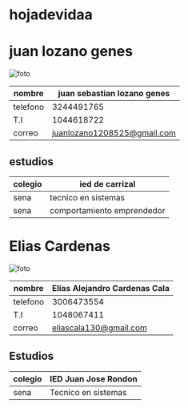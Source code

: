 # hojadevidaa
# juan lozano genes
![foto](https://user-images.githubusercontent.com/126480893/221584433-596afa0b-4682-479a-ada3-6448fb843126.jpg)

|nombre | juan sebastian lozano genes |
|---|---|
|telefono | 3244491765 |
|T.I | 1044618722 |
|correo | juanlozano1208525@gmail.com | 

## estudios
|colegio | ied de carrizal |
|---|---|
|sena | tecnico en sistemas |
|sena| comportamiento emprendedor  |



# Elias Cardenas

![foto](https://user-images.githubusercontent.com/126480893/221585146-46be7608-1c6a-4a8d-bcfa-103d13cd866b.jpg)

|nombre | Elias Alejandro Cardenas Cala |
|---|---|
|telefono | 3006473554 |
|T.I | 1048067411 |
|correo | eliascala130@gmail.com |

## Estudios 
|colegio | IED Juan Jose Rondon |
|---|---|
|sena | Tecnico en sistemas |

